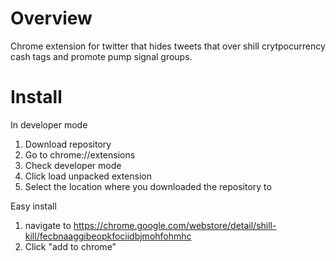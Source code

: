 # Overview

Chrome extension for twitter that hides tweets that over shill crytpocurrency cash tags and promote pump signal groups.

# Install

In developer mode 
1. Download repository
2. Go to chrome://extensions
3. Check developer mode
4. Click load unpacked extension
5. Select the location where you downloaded the repository to

Easy install
1. navigate to https://chrome.google.com/webstore/detail/shill-kill/fecbnaaggibeopkfociidbjmohfohmhc
2. Click "add to chrome"
